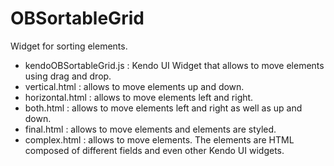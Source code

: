 OBSortableGrid
==============

Widget for sorting elements.

* kendoOBSortableGrid.js : Kendo UI Widget that allows to move elements using drag and drop.
* vertical.html          : allows to move elements up and down.
* horizontal.html        : allows to move elements left and right.
* both.html              : allows to move elements left and right as well as up and down.
* final.html             : allows to move elements and elements are styled.
* complex.html           : allows to move elements. The elements are HTML composed of different fields and even other Kendo UI widgets.

